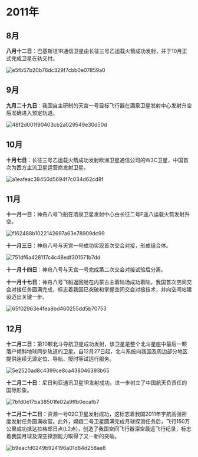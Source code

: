 # 2011年

## 8月

**八月十二日**：巴基斯坦1R通信卫星由长征三号乙运载火箭成功发射，并于10月正式完成卫星在轨交付。

![e5fb57b20b76dc329f7cbb0e07859a0](https://github.com/user-attachments/assets/4b362ec9-fde1-4fe0-9f43-2e4e575f06c5)


## 9月

**九月二十九日**：我国自主研制的天宫一号目标飞行器在酒泉卫星发射中心发射升空后准确进入预定轨道。

![48f2d001f90403cb2a029549e30d50d](https://github.com/user-attachments/assets/e3a589dd-ac4d-4d6c-ad87-1dc9e6e6e994)


## 10月

**十月七日**：长征三号乙运载火箭成功发射欧洲卫星通信公司的W3C卫星，中国首次为西方主流卫星运营商发射卫星。

![a1eafeac38450d5694f7c034d62cd8f](https://github.com/user-attachments/assets/a6294cef-53f1-4072-9566-07f9bc9c898a)

## 11月

**十一月一日**：神舟八号飞船在酒泉卫星发射中心由长征二号F遥八运载火箭发射升空。

![f162488b1022142697a63e78909dc99](https://github.com/user-attachments/assets/e39e0e71-bb16-4921-8105-83c0f0a07d01)


**十一月三日**：神舟八号与天宫一号成功实现首次交会对接，形成组合体。

![751df6a428117c4c48edf301571b7dd](https://github.com/user-attachments/assets/c8969173-0eb8-4e04-871c-cd24d2471cd5)


**十一月十四日**：神舟八号与天宫一号完成第二次交会对接试验后分离。

**十一月十七日**：神舟八号飞船返回舱在内蒙古主着陆场成功着陆，我国首次空间交会对接任务圆满完成，标志着我国已突破和掌握空间交会对接技术，并向空间站建设迈出关键一步。

![65f02963e4fea8bd460255dd5b70753](https://github.com/user-attachments/assets/a46a75c2-1f57-4366-8bd8-0f0646cab73a)


## 12月

**十二月二日**：第10颗北斗导航卫星成功发射，该卫星是整个北斗星座中最后一颗落户倾斜地球同步轨道的卫星。自12月27日起，北斗系统向我国及周边部分地区提供连续无源定位、导航、授时等试运行服务。

![5e2520ad8c4399ce8ca438046393b65](https://github.com/user-attachments/assets/3b19d2ff-5c9d-46e1-a1f5-e78d44b8cacb)


**十二月二十日**：尼日利亚通讯卫星1R发射成功，进一步树立了中国航天负责任的国际形象。

![7bfd0e17ba38501fe02a9ffb0ecafb7](https://github.com/user-attachments/assets/2eb96680-16f9-4abf-a0e2-4e764de7fe0a)


**十二月二十二日**：资源一号02C卫星发射成功，这标志着我国2011年宇航高强密度发射任务圆满收官。此外，嫦娥二号卫星圆满完成月球探测任务后，飞行150万公里成功抵达拉格郎日点(L2点)，创造了我国空间飞行器深空最远飞行纪录，标志着我国月球及深空探测能力取得了又一新的突破。

![b9eacfd0249b924196a01d84d258ae8](https://github.com/user-attachments/assets/a0a529ed-f047-4bca-b586-5f66763f7bee)
